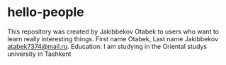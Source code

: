 # hello-people
This repository was created by Jakibbekov Otabek to users who want to learn really interesting things. 
First name Otabek, Last name Jakibbekov
atabek7374@mail.ru.
Education: I am studying in the Oriental studys university in Tashkent
